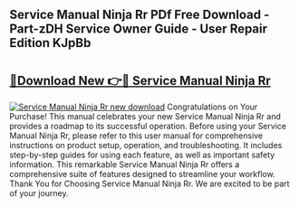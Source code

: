 ## Service Manual Ninja Rr PDf Free Download - Part-zDH Service Owner Guide - User Repair Edition KJpBb

# <h2><a href="http://bc49695.oget.top/?id=Service+Manual+Ninja+Rr">🔗Download New 👉🔴 Service Manual Ninja Rr</a></h2>

[![Service Manual Ninja Rr new download](https://i.imgur.com/5g1atiW.png)](http://bc49695.oget.top/?id=Service+Manual+Ninja+Rr)
Congratulations on Your Purchase! This manual celebrates your new Service Manual Ninja Rr and provides a roadmap to its successful operation. Before using your Service Manual Ninja Rr, please refer to this user manual for comprehensive instructions on product setup, operation, and troubleshooting. It includes step-by-step guides for using each feature, as well as important safety information. This remarkable Service Manual Ninja Rr offers a comprehensive suite of features designed to streamline your workflow. Thank You for Choosing Service Manual Ninja Rr. We are excited to be part of your journey.
